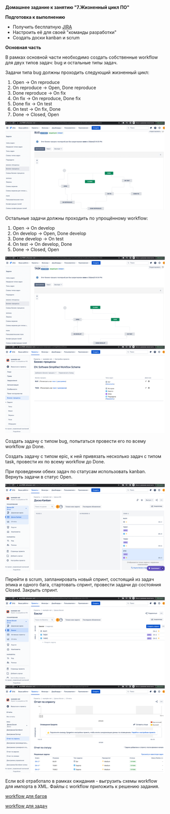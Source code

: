**Домашнее задание к занятию "7.Жизненный цикл ПО"**

**Подготовка к выполнению**

* Получить бесплатную [JIRA](https://atlassian.com/ru/software/jira/free)
* Настроить её для своей "команды разработки"
* Создать доски kanban и scrum

**Основная часть**

В рамках основной части необходимо создать собственные workflow для двух типов задач: 
bug и остальные типы задач. 

Задачи типа bug должны проходить следующий жизненный цикл:

1. Open -> On reproduce
2. On reproduce -> Open, Done reproduce
3. Done reproduce -> On fix
4. On fix -> On reproduce, Done fix
5. Done fix -> On test
6. On test -> On fix, Done
7. Done -> Closed, Open

![img_7.png](images/img205.png)


Остальные задачи должны проходить по упрощённому workflow:

1. Open -> On develop
2. On develop -> Open, Done develop
3. Done develop -> On test
4. On test -> On develop, Done
5. Done -> Closed, Open

![img_6.png](images/img204.png)
![img_5.png](images/img203.png)

Создать задачу с типом bug, попытаться провести его по всему workflow до Done. 

Создать задачу с типом epic, к ней привязать несколько задач с типом task, провести их по всему workflow до Done. 

При проведении обеих задач по статусам использовать kanban. Вернуть задачи в статус Open. 

![img_3.png](images/img202.png)

Перейти в scrum, 
запланировать новый спринт, состоящий из задач эпика и одного бага, стартовать спринт, 
провести задачи до состояния Closed. Закрыть спринт.

![img.png](images/img200.png)
![img_1.png](images/img201.png)

Если всё отработало в рамках ожидания - выгрузить схемы workflow для импорта в XML. Файлы с workflow приложить к решению задания.

[workflow для багов](BUG.xml)

[workflow для задач](TASK.xml)

